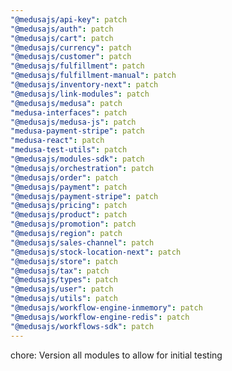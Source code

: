 ```yaml
---
"@medusajs/api-key": patch
"@medusajs/auth": patch
"@medusajs/cart": patch
"@medusajs/currency": patch
"@medusajs/customer": patch
"@medusajs/fulfillment": patch
"@medusajs/fulfillment-manual": patch
"@medusajs/inventory-next": patch
"@medusajs/link-modules": patch
"@medusajs/medusa": patch
"medusa-interfaces": patch
"@medusajs/medusa-js": patch
"medusa-payment-stripe": patch
"medusa-react": patch
"medusa-test-utils": patch
"@medusajs/modules-sdk": patch
"@medusajs/orchestration": patch
"@medusajs/order": patch
"@medusajs/payment": patch
"@medusajs/payment-stripe": patch
"@medusajs/pricing": patch
"@medusajs/product": patch
"@medusajs/promotion": patch
"@medusajs/region": patch
"@medusajs/sales-channel": patch
"@medusajs/stock-location-next": patch
"@medusajs/store": patch
"@medusajs/tax": patch
"@medusajs/types": patch
"@medusajs/user": patch
"@medusajs/utils": patch
"@medusajs/workflow-engine-inmemory": patch
"@medusajs/workflow-engine-redis": patch
"@medusajs/workflows-sdk": patch
---
```


chore: Version all modules to allow for initial testing

